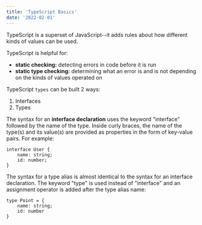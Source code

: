 ```yaml
---
title: 'TypeScript Basics'
date: '2022-02-01'
---
```


TypeScript is a superset of JavaScript--it adds rules about how different kinds of values can be used.

TypeScript is helpful for:
- **static checking:** detecting errors in code before it is run
- **static type checking:** determining what an error is and is not depending on the kinds of values operated on

TypeScript `types` can be built 2 ways:
1. Interfaces
2. Types

The syntax for an **interface declaration** uses the keyword "interface" followed by the name of the type. Inside curly braces, the name of the type(s) and its value(s) are provided as properties in the form of key-value pairs. For example:

```
interface User {
    name: string;
    id: number;
}
```

The syntax for a type alias is almost identical to the syntax for an interface declaration. The keyword "type" is used instead of "interface" and an assignment operator is added after the type alias name:

```
type Point = {
    name: string;
    id: number
}
```